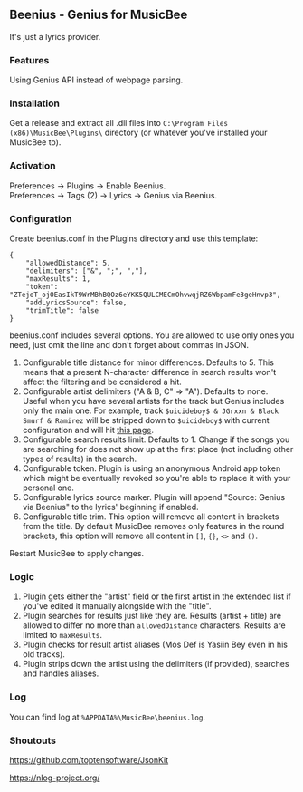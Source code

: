 ## Beenius - Genius for MusicBee
It's just a lyrics provider.

### Features
Using Genius API instead of webpage parsing.

### Installation
Get a release and extract all .dll files into `C:\Program Files (x86)\MusicBee\Plugins\` directory (or whatever you've installed your MusicBee to).

### Activation
Preferences -> Plugins -> Enable Beenius.  
Preferences -> Tags (2) -> Lyrics -> Genius via Beenius.

### Configuration
Create beenius.conf in the Plugins directory and use this template:

    {
        "allowedDistance": 5,
        "delimiters": ["&", ";", ","],
        "maxResults": 1,
        "token": "ZTejoT_ojOEasIkT9WrMBhBQOz6eYKK5QULCMECmOhvwqjRZ6WbpamFe3geHnvp3",
        "addLyricsSource": false,
        "trimTitle": false
    }

beenius.conf includes several options. You are allowed to use only ones you need, just omit the line and don't forget about commas in JSON.
1. Configurable title distance for minor differences. Defaults to 5. This means that a present N-character difference in search results won't affect the filtering and be considered a hit.
2. Configurable artist delimiters ("A & B, C" => "A"). Defaults to none. Useful when you have several artists for the track but Genius includes only the main one. For example, track `$uicideboy$ & JGrxxn & Black Smurf & Ramirez` will be stripped down to `$uicideboy$` with current configuration and will hit [this page](https://genius.com/Uicideboy-grayscale-lyrics).
3. Configurable search results limit. Defaults to 1. Change if the songs you are searching for does not show up at the first place (not including other types of results) in the search.
4. Configurable token. Plugin is using an anonymous Android app token which might be eventually revoked so you're able to replace it with your personal one.
5. Configurable lyrics source marker. Plugin will append "Source: Genius via Beenius" to the lyrics' beginning if enabled.
6. Configurable title trim. This option will remove all content in brackets from the title. By default MusicBee removes only features in the round brackets, this option will remove all content in `[]`, `{}`, `<>` and `()`.

Restart MusicBee to apply changes.

### Logic

1. Plugin gets either the "artist" field or the first artist in the extended list if you've edited it manually alongside with the "title".
2. Plugin searches for results just like they are. Results (artist + title) are allowed to differ no more than `allowedDistance` characters. Results are limited to `maxResults`.
3. Plugin checks for result artist aliases (Mos Def is Yasiin Bey even in his old tracks).
4. Plugin strips down the artist using the delimiters (if provided), searches and handles aliases.

### Log

You can find log at `%APPDATA%\MusicBee\beenius.log`.

### Shoutouts
https://github.com/toptensoftware/JsonKit

https://nlog-project.org/
